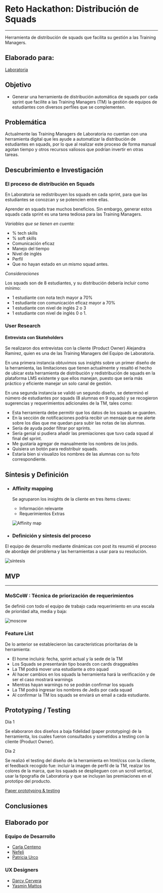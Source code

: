 # Reto Hackathon: Distribución de Squads
----------
Herramienta de distribución de squads que facilita su gestión a las Training Managers.

## Elaborado para:

[Laboratoria](http://convocatoria.laboratoria.la/)

## Objetivo

- Generar una herramienta de distribución automática de squads por cada sprint que facilite a las Training Managers (TM) la gestión de equipos de estudiantes con diversos perfiles que se complementen.

## Problemática

Actualmente las Training Managers de Laboratoria no cuentan con una herramienta digital que les ayude a automatizar la distribución de estudiantes en squads, por lo que al realizar este proceso de forma manual agotan tiempo y otros recursos valiosos que podrían invertir en otras tareas. 

## Descubrimiento e Investigación

### El proceso de distribución en Squads

En Laboratoria se redistribuyen los squads en cada sprint, para que las estudiantes se conozcan y se potencien entre ellas.

Aprender en squads trae muchos beneficios. Sin embargo, generar estos squads cada sprint es una tarea tediosa para las Training Managers. 

_Variables que se tienen en cuenta:_

- % tech skills
- % soft skills
- Comunicación eficaz
- Manejo del tiempo
- Nivel de inglés
- Perfil
- Que no hayan estado en un mismo squad antes.

_Consideraciones_

Los squads son de 8 estudiantes, y su distribución debería incluir como mínimo:

- 1 estudiante con nota tech mayor a 70%
- 1 estudiante con comunicación eficaz mayor a 70%
- 1 estudiante con nivel de inglés 2  o 3
- 1 estudiante con nivel de inglés 0 o 1.

### User Research

#### Entrevista con Skateholders

Se realizaron dos entrevistas con la cliente (Product Owner) Alejandra Ramirez, quien es una de las Training Managers del Equipo de Laboratoria.

En una primera instancia obtuvimos sus insights sobre un primer diseño de la herramienta, las limitaciones que tienen actualmente y resaltó el hecho de ubicar esta herramienta de distribución y redistribución de squads en la plataforma LMS existente y que ellos manejan, puesto que sería más práctico y eficiente manejar un solo canal de gestión.

En una segunda instancia se validó un segundo diseño, se determinó el número de estudiantes por squads (8 alumnas en 9 squads) y se recogieron sugerencias y requerimientos adicionales de la TM, tales como:

- Esta herramienta debe permitir que los datos de los squads se guarden.
- En la sección de notificaciones podría recibir un mensaje que me alerte sobre los días que me quedan para subir las notas de las alumnas.
- Sería de ayuda poder filtrar por sprints.
- Sería genial si pudiera añadir las premiaciones que tuvo cada squad al final del sprint.
- Me gustaría agregar de manualmente los nombres de los jedis.
- Quisiera un botón para redistribuir squads.
- Estaría bien si visualizo los nombres de las alumnas con su foto correspondiente.

## Síntesis y Definición

- ### Affinity mapping

    Se agruparon los insights de la cliente en tres ítems claves:

    - Información relevante
    - Requerimientos Extras

    ![Affinity map](public/assets/docs/affinity-map.png)

- ### Definición y síntesis del proceso

El equipo de desarrollo mediante dinámicas con post its resumió el proceso de abordaje del problema y las herramientas a usar para su resolución.

![síntesis](public/assets/docs/prueba.jpg)

## MVP
--------

### MoSCoW : Técnica de priorización de requerimientos

Se definió con todo el equipo de trabajo cada requerimiento en una escala de prioridad alta, media y baja:

![moscow](public/assets/docs/moscow.png)

### Feature List

De lo anterior se establecieron las características prioritarias de la herramienta:

- El home incluirá: fecha, sprint actual y la sede de la TM
- Los Squads se presentarán tipo boards con cards draggeables
- La TM podrá mover una estudiante a otro squad
- Al hacer cambios en los squads la herramienta hará la verificación y de ser el caso mostrará warnings
- Mientras hayan warnings no se podrán confirmar los squads
- La TM podrá ingresar los nombres de Jedis por cada squad
- Al confirmar la TM los squads se enviará un email a cada estudiante.

## Prototyping / Testing

Día 1 

Se elaboraron dos diseños a baja fidelidad (paper prototyping) de la herramienta, los cuales fueron consultados y sometidos a testing con la cliente (Product Owner).

Día 2

Se realizó el testing del diseño de la herramienta en html/css con la cliente, el feedback recogido fue: incluir la imagen de perfil de la TM, realzar los colores de la marca, que los squads se desplieguen con un scroll vertical, usar la tipografía de Laboratoria y que se incluyan las premiaciones en el prototipo del producto. 

[Paper prototyping & testing](https://photos.app.goo.gl/VOtcEailzeulYSj23)

## Conclusiones

## Elaborado por

### Equipo de Desarrollo

- [Carla Centeno](https://github.com/carlacentenor)
- [Nefeli](https://github.com/Nefelijm)
- [Patricia Urco](https://github.com/Patty8909)

### UX Designers

- [Darcy Cervera](https://github.com/darcycervh)
- [Yasmin Mattos](https://github.com/YasminMattos)




